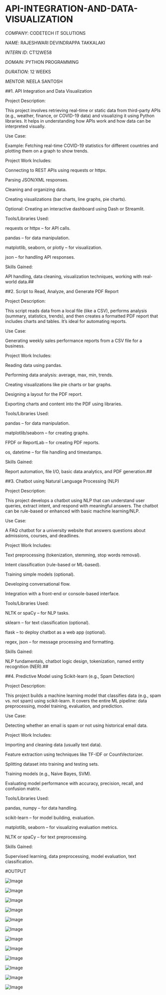 # API-INTEGRATION-AND-DATA-VISUALIZATION

*COMPANY*: CODETECH IT SOLUTIONS

*NAME*: RAJESHWARI DEVINDRAPPA TAKKALAKI

*INTERN ID*: CT12WE58

*DOMAIN*: PYTHON PROGRAMMING

*DURATION*: 12 WEEKS

*MENTOR*: NEELA SANTOSH

##1. API Integration and Data Visualization

Project Description:

This project involves retrieving real-time or static data from third-party APIs (e.g., weather, finance, or COVID-19 data) and visualizing it using Python libraries. It helps in understanding how APIs work and how data can be interpreted visually.

Use Case:

Example: Fetching real-time COVID-19 statistics for different countries and plotting them on a graph to show trends.

Project Work Includes:

Connecting to REST APIs using requests or httpx.

Parsing JSON/XML responses.

Cleaning and organizing data.

Creating visualizations (bar charts, line graphs, pie charts).

Optional: Creating an interactive dashboard using Dash or Streamlit.

Tools/Libraries Used:

requests or httpx – for API calls.

pandas – for data manipulation.

matplotlib, seaborn, or plotly – for visualization.

json – for handling API responses.

Skills Gained:

API handling, data cleaning, visualization techniques, working with real-world data.##

##2. Script to Read, Analyze, and Generate PDF Report

Project Description:

This script reads data from a local file (like a CSV), performs analysis (summary, statistics, trends), and then creates a formatted PDF report that includes charts and tables. It’s ideal for automating reports.

Use Case:

Generating weekly sales performance reports from a CSV file for a business.

Project Work Includes:

Reading data using pandas.

Performing data analysis: average, max, min, trends.

Creating visualizations like pie charts or bar graphs.

Designing a layout for the PDF report.

Exporting charts and content into the PDF using libraries.

Tools/Libraries Used:

pandas – for data manipulation.

matplotlib/seaborn – for creating graphs.

FPDF or ReportLab – for creating PDF reports.

os, datetime – for file handling and timestamps.

Skills Gained:

Report automation, file I/O, basic data analytics, and PDF generation.##

##3. Chatbot using Natural Language Processing (NLP)

Project Description:

This project develops a chatbot using NLP that can understand user queries, extract intent, and respond with meaningful answers. The chatbot can be rule-based or enhanced with basic machine learning/NLP.

Use Case:

A FAQ chatbot for a university website that answers questions about admissions, courses, and deadlines.

Project Work Includes:

Text preprocessing (tokenization, stemming, stop words removal).

Intent classification (rule-based or ML-based).

Training simple models (optional).

Developing conversational flow.

Integration with a front-end or console-based interface.

Tools/Libraries Used:

NLTK or spaCy – for NLP tasks.

sklearn – for text classification (optional).

flask – to deploy chatbot as a web app (optional).

regex, json – for message processing and formatting.

Skills Gained:

NLP fundamentals, chatbot logic design, tokenization, named entity recognition (NER).##

##4. Predictive Model using Scikit-learn (e.g., Spam Detection)

Project Description:

This project builds a machine learning model that classifies data (e.g., spam vs. not spam) using scikit-learn. It covers the entire ML pipeline: data preprocessing, model training, evaluation, and prediction.

Use Case:

Detecting whether an email is spam or not using historical email data.

Project Work Includes:

Importing and cleaning data (usually text data).

Feature extraction using techniques like TF-IDF or CountVectorizer.

Splitting dataset into training and testing sets.

Training models (e.g., Naive Bayes, SVM).

Evaluating model performance with accuracy, precision, recall, and confusion matrix.

Tools/Libraries Used:

pandas, numpy – for data handling.

scikit-learn – for model building, evaluation.

matplotlib, seaborn – for visualizing evaluation metrics.

NLTK or spaCy – for text preprocessing.

Skills Gained:

Supervised learning, data preprocessing, model evaluation, text classification.

#OUTPUT

![Image](https://github.com/user-attachments/assets/136a3afd-0039-4223-aec4-746f5ddd84a4)

![Image](https://github.com/user-attachments/assets/b3524d73-1921-455a-a59a-5205734f8d51)

![Image](https://github.com/user-attachments/assets/4b0c9325-239e-4cf3-9b52-7ee25ba02f2f)

![Image](https://github.com/user-attachments/assets/3e742cb0-0a03-4204-9421-3ad4ac031fda)

![Image](https://github.com/user-attachments/assets/efda47e9-a266-4373-b773-218a1e3e8739)

![Image](https://github.com/user-attachments/assets/30df17b0-6a26-48c6-99af-05ed53ff482a)

![Image](https://github.com/user-attachments/assets/d7f26865-7779-4489-a290-050d1cdd0304)

![Image](https://github.com/user-attachments/assets/47d7a084-19e3-4ae2-94ca-bd7b04dbd83e)

![Image](https://github.com/user-attachments/assets/c7cfa3b9-43d5-44aa-8919-fa122d6dda91)

![Image](https://github.com/user-attachments/assets/77253993-cf2b-416a-b5fd-bef47db0d3b5)

![Image](https://github.com/user-attachments/assets/43609e1a-8577-460a-8ec3-6d25730cfd15)

![Image](https://github.com/user-attachments/assets/cbaa7d17-fb63-4ade-a9b3-07386032a700)


